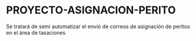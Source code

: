 # PROYECTO-ASIGNACION-PERITO
Se tratará de semi automatizar el envió de correos de asignación de peritos en el área de tasaciones
